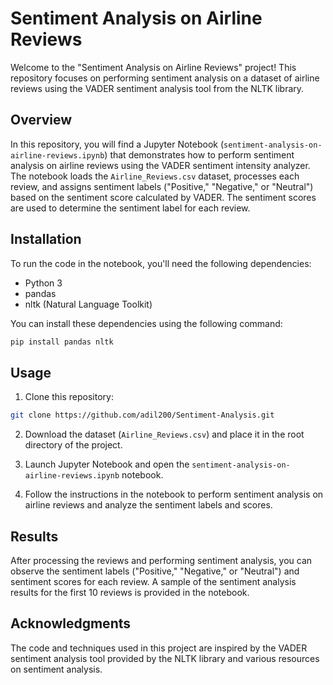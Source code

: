
# Sentiment Analysis on Airline Reviews

Welcome to the "Sentiment Analysis on Airline Reviews" project! This repository focuses on performing sentiment analysis on a dataset of airline reviews using the VADER sentiment analysis tool from the NLTK library.

## Overview

In this repository, you will find a Jupyter Notebook (`sentiment-analysis-on-airline-reviews.ipynb`) that demonstrates how to perform sentiment analysis on airline reviews using the VADER sentiment intensity analyzer. The notebook loads the `Airline_Reviews.csv` dataset, processes each review, and assigns sentiment labels ("Positive," "Negative," or "Neutral") based on the sentiment score calculated by VADER. The sentiment scores are used to determine the sentiment label for each review.

## Installation

To run the code in the notebook, you'll need the following dependencies:

-   Python 3
-   pandas
-   nltk (Natural Language Toolkit)

You can install these dependencies using the following command:

```bash
pip install pandas nltk
```
## Usage

1.  Clone this repository:

```bash
git clone https://github.com/adil200/Sentiment-Analysis.git 
```
2.  Download the dataset (`Airline_Reviews.csv`) and place it in the root directory of the project.
    
3.  Launch Jupyter Notebook and open the `sentiment-analysis-on-airline-reviews.ipynb` notebook.
    
4.  Follow the instructions in the notebook to perform sentiment analysis on airline reviews and analyze the sentiment labels and scores.
    

## Results

After processing the reviews and performing sentiment analysis, you can observe the sentiment labels ("Positive," "Negative," or "Neutral") and sentiment scores for each review. A sample of the sentiment analysis results for the first 10 reviews is provided in the notebook.

## Acknowledgments

The code and techniques used in this project are inspired by the VADER sentiment analysis tool provided by the NLTK library and various resources on sentiment analysis.
